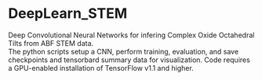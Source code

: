 # DeepLearn_STEM
Deep Convolutional Neural Networks for infering Complex Oxide Octahedral Tilts from ABF STEM data.  
The python scripts setup a CNN, perform training, evaluation, and save checkpoints and tensorbard summary data for visualization.
Code requires a GPU-enabled installation of TensorFlow v1.1 and higher.
